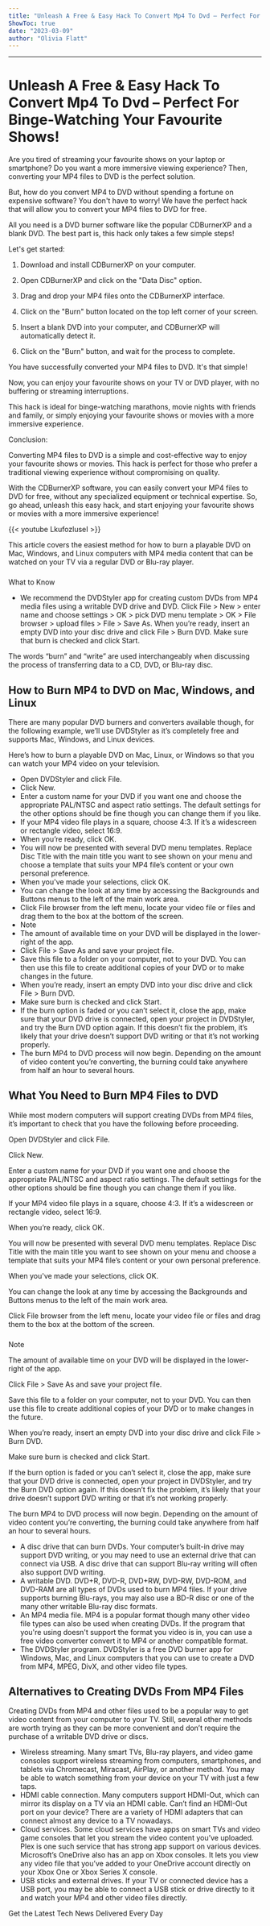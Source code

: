 ```yaml
---
title: "Unleash A Free & Easy Hack To Convert Mp4 To Dvd – Perfect For Binge-Watching Your Favourite Shows!"
ShowToc: true 
date: "2023-03-09"
author: "Olivia Flatt"
---
```

*****
# Unleash A Free & Easy Hack To Convert Mp4 To Dvd – Perfect For Binge-Watching Your Favourite Shows!

Are you tired of streaming your favourite shows on your laptop or smartphone? Do you want a more immersive viewing experience? Then, converting your MP4 files to DVD is the perfect solution.

But, how do you convert MP4 to DVD without spending a fortune on expensive software? You don't have to worry! We have the perfect hack that will allow you to convert your MP4 files to DVD for free.

All you need is a DVD burner software like the popular CDBurnerXP and a blank DVD. The best part is, this hack only takes a few simple steps!

Let's get started:

1. Download and install CDBurnerXP on your computer.

2. Open CDBurnerXP and click on the "Data Disc" option.

3. Drag and drop your MP4 files onto the CDBurnerXP interface.

4. Click on the "Burn" button located on the top left corner of your screen.

5. Insert a blank DVD into your computer, and CDBurnerXP will automatically detect it.

6. Click on the "Burn" button, and wait for the process to complete.

You have successfully converted your MP4 files to DVD. It's that simple!

Now, you can enjoy your favourite shows on your TV or DVD player, with no buffering or streaming interruptions.

This hack is ideal for binge-watching marathons, movie nights with friends and family, or simply enjoying your favourite shows or movies with a more immersive experience.

Conclusion:

Converting MP4 files to DVD is a simple and cost-effective way to enjoy your favourite shows or movies. This hack is perfect for those who prefer a traditional viewing experience without compromising on quality.

With the CDBurnerXP software, you can easily convert your MP4 files to DVD for free, without any specialized equipment or technical expertise. So, go ahead, unleash this easy hack, and start enjoying your favourite shows or movies with a more immersive experience!

{{< youtube LkufozluseI >}} 




This article covers the easiest method for how to burn a playable DVD on Mac, Windows, and Linux computers with MP4 media content that can be watched on your TV via a regular DVD or Blu-ray player.

 
### 
What to Know
 
- We recommend the DVDStyler app for creating custom DVDs from MP4 media files using a writable DVD drive and DVD. Click File > New > enter name and choose settings > OK > pick DVD menu template > OK > File browser > upload files > File > Save As. When you’re ready, insert an empty DVD into your disc drive and click File > Burn DVD. Make sure that burn is checked and click Start.

 

The words “burn” and “write” are used interchangeably when discussing the process of transferring data to a CD, DVD, or Blu-ray disc.

 
##   How to Burn MP4 to DVD on Mac, Windows, and Linux  
 

There are many popular DVD burners and converters available though, for the following example, we’ll use DVDStyler as it’s completely free and supports Mac, Windows, and Linux devices.

 

Here’s how to burn a playable DVD on Mac, Linux, or Windows so that you can watch your MP4 video on your television.

 
- Open DVDStyler and click File.
 - Click New.
 - Enter a custom name for your DVD if you want one and choose the appropriate PAL/NTSC and aspect ratio settings. The default settings for the other options should be fine though you can change them if you like.
 - If your MP4 video file plays in a square, choose 4:3. If it’s a widescreen or rectangle video, select 16:9.
 - When you’re ready, click OK.
 - You will now be presented with several DVD menu templates. Replace Disc Title with the main title you want to see shown on your menu and choose a template that suits your MP4 file’s content or your own personal preference.
 - When you've made your selections, click OK.
 - You can change the look at any time by accessing the Backgrounds and Buttons menus to the left of the main work area.
 - Click File browser from the left menu, locate your video file or files and drag them to the box at the bottom of the screen.
 - Note
 - The amount of available time on your DVD will be displayed in the lower-right of the app.
 - Click File > Save As and save your project file.
 - Save this file to a folder on your computer, not to your DVD. You can then use this file to create additional copies of your DVD or to make changes in the future.
 - When you’re ready, insert an empty DVD into your disc drive and click File > Burn DVD.
 - Make sure burn is checked and click Start.
 - If the burn option is faded or you can’t select it, close the app, make sure that your DVD drive is connected, open your project in DVDStyler, and try the Burn DVD option again. If this doesn’t fix the problem, it’s likely that your drive doesn’t support DVD writing or that it’s not working properly.
 - The burn MP4 to DVD process will now begin. Depending on the amount of video content you’re converting, the burning could take anywhere from half an hour to several hours.

 
##   What You Need to Burn MP4 Files to DVD  
 

While most modern computers will support creating DVDs from MP4 files, it’s important to check that you have the following before proceeding.

 

Open DVDStyler and click File.

 

Click New.

 

Enter a custom name for your DVD if you want one and choose the appropriate PAL/NTSC and aspect ratio settings. The default settings for the other options should be fine though you can change them if you like.

 
If your MP4 video file plays in a square, choose 4:3. If it’s a widescreen or rectangle video, select 16:9.
 

When you’re ready, click OK.

 

You will now be presented with several DVD menu templates. Replace Disc Title with the main title you want to see shown on your menu and choose a template that suits your MP4 file’s content or your own personal preference.

 

When you've made your selections, click OK.

 
You can change the look at any time by accessing the Backgrounds and Buttons menus to the left of the main work area.
 

Click File browser from the left menu, locate your video file or files and drag them to the box at the bottom of the screen.

 
### 
Note
 
The amount of available time on your DVD will be displayed in the lower-right of the app.
 

Click File > Save As and save your project file.

 
Save this file to a folder on your computer, not to your DVD. You can then use this file to create additional copies of your DVD or to make changes in the future.
 

When you’re ready, insert an empty DVD into your disc drive and click File > Burn DVD.

 

Make sure burn is checked and click Start.

 
If the burn option is faded or you can’t select it, close the app, make sure that your DVD drive is connected, open your project in DVDStyler, and try the Burn DVD option again. If this doesn’t fix the problem, it’s likely that your drive doesn’t support DVD writing or that it’s not working properly.
 

The burn MP4 to DVD process will now begin. Depending on the amount of video content you’re converting, the burning could take anywhere from half an hour to several hours.

 
- A disc drive that can burn DVDs. Your computer’s built-in drive may support DVD writing, or you may need to use an external drive that can connect via USB. A disc drive that can support Blu-ray writing will often also support DVD writing.
 - A writable DVD. DVD+R, DVD-R, DVD+RW, DVD-RW, DVD-ROM, and DVD-RAM are all types of DVDs used to burn MP4 files. If your drive supports burning Blu-rays, you may also use a BD-R disc or one of the many other writable Blu-ray disc formats.
 - An MP4 media file. MP4 is a popular format though many other video file types can also be used when creating DVDs. If the program that you're using doesn't support the format you video is in, you can use a free video converter convert it to MP4 or another compatible format.
 - The DVDStyler program. DVDStyler is a free DVD burner app for Windows, Mac, and Linux computers that you can use to create a DVD from MP4, MPEG, DivX, and other video file types.

 
##   Alternatives to Creating DVDs From MP4 Files  
 

Creating DVDs from MP4 and other files used to be a popular way to get video content from your computer to your TV. Still, several other methods are worth trying as they can be more convenient and don’t require the purchase of a writable DVD drive or discs.

 
- Wireless streaming. Many smart TVs, Blu-ray players, and video game consoles support wireless streaming from computers, smartphones, and tablets via Chromecast, Miracast, AirPlay, or another method. You may be able to watch something from your device on your TV with just a few taps.
 - HDMI cable connection. Many computers support HDMI-Out, which can mirror its display on a TV via an HDMI cable. Can’t find an HDMI-Out port on your device? There are a variety of HDMI adapters that can connect almost any device to a TV nowadays.
 - Cloud services. Some cloud services have apps on smart TVs and video game consoles that let you stream the video content you’ve uploaded. Plex is one such service that has strong app support on various devices. Microsoft’s OneDrive also has an app on Xbox consoles. It lets you view any video file that you’ve added to your OneDrive account directly on your Xbox One or Xbox Series X console.
 - USB sticks and external drives. If your TV or connected device has a USB port, you may be able to connect a USB stick or drive directly to it and watch your MP4 and other video files directly.

 

Get the Latest Tech News Delivered Every Day




